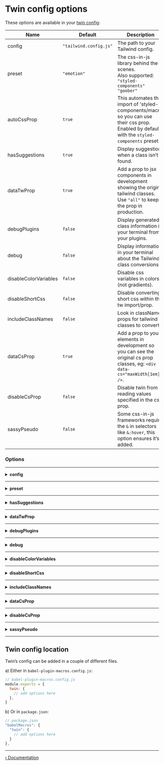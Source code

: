 [](#twin-config-options)

# Twin config options

These options are available in your [twin config](#configlocation):

| Name                  | Default                | Description                                                                                                                                   |
| --------------------- | ---------------------- | --------------------------------------------------------------------------------------------------------------------------------------------- |
| config                | `"tailwind.config.js"` | The path to your Tailwind config.                                                                                                             |
| preset                | `"emotion"`            | The css-in-js library behind the scenes.<br>Also supported: `"styled-components"` `"goober"`                                                  |
| autoCssProp           | `true`                 | This automates the import of 'styled-components/macro' so you can use their css prop. Enabled by default with the `styled-components` preset. |
| hasSuggestions        | `true`                 | Display suggestions when a class isn’t found.                                                                                                 |
| dataTwProp            | `true`                 | Add a prop to jsx components in development showing the original tailwind classes.<br/> Use `"all"` to keep the prop in production.           |
| debugPlugins          | `false`                | Display generated class information in your terminal from your plugins.                                                                       |
| debug                 | `false`                | Display information in your terminal about the Tailwind class conversions.                                                                    |
| disableColorVariables | `false`                | Disable css variables in colors (not gradients).                                                                                              |
| disableShortCss       | `false`                | Disable converting short css within the tw import/prop.                                                                                       |
| includeClassNames     | `false`                | Look in className props for tailwind classes to convert.                                                                                      |
| dataCsProp            | `true`                 | Add a prop to your elements in development so you can see the original cs prop classes, eg: `<div data-cs="maxWidth[1em]" />`.                |
| disableCsProp         | `false`                | Disable twin from reading values specified in the cs prop.                                                                                    |
| sassyPseudo           | `false`                | Some css-in-js frameworks require the `&` in selectors like `&:hover`, this option ensures it’s added.                                        |

### Options

---

<details>

  <summary><strong>config</strong></summary>

<br />

```js
config: 'tailwind.config.js', // Path to the tailwind config
```

Set a custom location by specifying a path to your tailwind.config.js file.

**Monorepos / Workspaces**: The tailwind.config.js is commonly added as a shared file in the project root so you may need to add a `path.resolve` on the pathname in the twin config:

```js
// babel-plugin-macros.config.js
const path = require('path')

module.exports = {
  twin: {
    config: path.resolve(__dirname, '../../', 'tailwind.config.js'),
  },
}
```

</details>

---

<details>

  <summary><strong>preset</strong></summary>

<br />

```js
preset: 'emotion', // Set the css-in-js library to use with twin
```

Supports: `'emotion'` / `'styled-components'` / `'goober'`.

The preset option primarily assigns the library imports for `css`, `styled` and `GlobalStyles`.

- [stitches](https://stitches.dev/) is supported but doesn’t have a preset yet - [see example](https://github.com/ben-rogerson/twin.examples/tree/master/next-stitches-typescript)

</details>

---

<details>

  <summary><strong>hasSuggestions</strong></summary>

<br />

```js
hasSuggestions: false, // Set the display of suggestions when a class isn’t found
```

Set `hasSuggestions` to `false` to remove the display of suggestions in your terminal.

</details>

---

<details>

  <summary><strong>dataTwProp</strong></summary>

<br />

```js
dataTwProp: false, // Set the display of the data-tw prop on jsx elements
```

The `data-tw` prop gets added to your elements while in development so you can see the original tailwind classes:

```js
<div data-tw="bg-black" />
```

If you add the value `all`, twin will add the data-tw prop in production as well as development.

</details>

---

<details>

  <summary><strong>debugPlugins</strong></summary>

<br />

```js
debugPlugins: true, // Display generated class information from your plugins
```

By adding debugPlugins: true to your config, you'll see a list of classes and the css your plugins are creating.
Visualising this data helps iron out bugs when you're adding or editing plugins.
The feedback only displays in development.

</details>

---

<details>

  <summary><strong>debug</strong></summary>

<br />

```js
debug: true, // Display information about the Tailwind class conversions
```

When debug mode is on, twin shows the generated css for each class used:

```shell
✓ bg-custom-class {"backgroundColor":"var(--custom-color)"}
```

This feedback only displays in development.

</details>

---

<details>

  <summary><strong>disableColorVariables</strong></summary>

<br />

When disableColorVariables set to true, css variables are disabled for the following types of classes:

```js
import tw from 'twin.macro'

tw`border-green-400`
tw`text-green-400`
tw`bg-green-400`
tw`placeholder-green-500`
tw`divide-green-500`

// ↓ ↓ ↓ ↓ ↓ ↓
;({
  borderColor: '#68d391',
})
;({
  color: '#68d391',
})
;({
  backgroundColor: '#68d391',
})
;({
  '::placeholder': {
    color: '#48bb78',
  },
})
;({
  '> :not(template) ~ :not(template)': {
    borderColor: '#48bb78',
  },
})
```

Note that opacity classes won’t work and gradients aren’t affected while in this mode:

```js
import tw from 'twin.macro'

tw`text-green-400 text-opacity-50`
tw`bg-gradient-to-b from-gray-100 to-gray-200`

// ↓ ↓ ↓ ↓ ↓ ↓
;({
  color: '#68d391',
  '--text-opacity': '0.5',
})
;({
  backgroundImage: 'linear-gradient(to bottom, var(--gradient-color-stops))',
  '--gradient-from-color': '#f7fafc',
  '--gradient-color-stops':
    'var(--gradient-from-color), var(--gradient-to-color, rgba(247, 250, 252, 0))',
  '--gradient-to-color': '#edf2f7',
})
```

</details>

---

<details>

  <summary><strong>disableShortCss</strong></summary>

<br />

```js
disableShortCss: true, // Disable converting short css within the tw import/prop
```

When set to `true`, this will throw an error if short css is added within the tw import or tw prop.

If you want to disable short css completely, you’ll also need to set `dataCsProp: false`.

</details>

---

<details>

  <summary><strong>includeClassNames</strong></summary>

<br />

```js
includeClassNames: true, // Check className props for tailwind classes to convert
```

When a tailwind class is found in a className prop, it’s plucked out, converted and delivered to the css-in-js library.

- Unmatched classes are skipped and preserved within the className
- Suggestions aren’t shown for unmatched classes like they are for the tw prop
- The tw and css props can be used on the same jsx element
- Limitation: classNames with conditional props or variables aren’t touched, eg: `<div className={isBlock && "block"} />`

</details>

---

<details>

  <summary><strong>dataCsProp</strong></summary>

<br />

```js
dataCsProp: false, // JSX prop twin adds that shows the original cs prop classes
```

If you add short css within the `cs` prop then twin will add a `data-cs` prop to preserve the css you added.
This option controls the display of the prop.

Shows in development only.

</details>

---

<details>

  <summary><strong>disableCsProp</strong></summary>

<br />

```js
disableCsProp: true, // Whether to read short css values added in a `cs` prop
```

If you're using the cs prop for something else or don’t want other developers using the feature you can disable it with this option.

</details>

---

<details>

  <summary><strong>sassyPseudo</strong></summary>

<br />

```js
sassyPseudo: true, // Prefix pseudo selectors with a `&`
```

Some css-in-js frameworks require the `&` in selectors like `&:hover`, this option ensures it’s added.

</details>

---

[](#twin-config-location)

## Twin config location

Twin’s config can be added in a couple of different files.

a) Either in `babel-plugin-macros.config.js`:

```js
// babel-plugin-macros.config.js
module.exports = {
  twin: {
    // add options here
  },
}
```

b) Or in `package.json`:

```js
// package.json
"babelMacros": {
  "twin": {
    // add options here
  }
},
```

---

[&lsaquo; Documentation](https://github.com/ben-rogerson/twin.macro/blob/master/docs/index.md)
